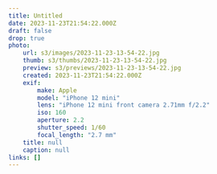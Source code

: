 ```yaml
---
title: Untitled
date: 2023-11-23T21:54:22.000Z
draft: false
drop: true
photo:
    url: s3/images/2023-11-23-13-54-22.jpg
    thumb: s3/thumbs/2023-11-23-13-54-22.jpg
    preview: s3/previews/2023-11-23-13-54-22.jpg
    created: 2023-11-23T21:54:22.000Z
    exif:
        make: Apple
        model: "iPhone 12 mini"
        lens: "iPhone 12 mini front camera 2.71mm f/2.2"
        iso: 160
        aperture: 2.2
        shutter_speed: 1/60
        focal_length: "2.7 mm"
    title: null
    caption: null
links: []
---
```

